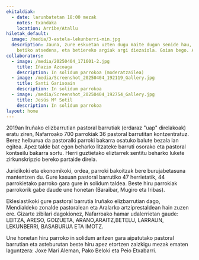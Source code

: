 ```yaml
---
ekitaldiak:
  - date: larunbatetan 18:00 mezak
    notes: txandaka
    location: Arribe/Atallu
hiletak_default:
  image: /media/3-estela-lekunberri-min.jpg
  description: Jauna, zure eskuetan uzten dugu maite dugun senide hau, emaiozu
    betiko atsedena, eta betiereko argiak argi diezaiola. Goian bego. Amen
collaborators:
  - image: /media/20250404_171601-2.jpg
    title: Iñazio Azcoaga
    description: In solidum parrokoa (moderatzailea)
  - image: /media/Screenshot_20250404_192119_Gallery.jpg
    title: Santi Garisoain
    description: In solidum parrokoa
  - image: /media/Screenshot_20250404_192754_Gallery.jpg
    title: Jesús Mª Sotil
    description: In solidum parrokoa
layout: home
---
```

2019an Iruñako elizbarrutian pastoral barrutiak (erdaraz "uap" direlakoak) eratu ziren, Nafarroako 700 parrokiak 36 pastoral barrutitan kontzentratuz. Berez helburua da pastoralki parroki bakarra osatuko balute bezala lan egitea. Apez talde bat egon beharko litzateke barruti osorako eta pastoral kontseilu bakarra sortu. Herri guztietako eliztarrek sentitu beharko lukete zirkunskripzio bereko partaide direla.

Juridikoki eta ekonomikoki, ordea, parroki bakoitzak bere burujabetasuna mantentzen du. Gure kasuan pastoral barrutiko 47 herrietatik, 44 parrokietako parroko gara gure in solidum taldea. Beste hiru parrokiak parrokorik gabe daude une honetan (Baraibar, Mugiro eta Iribas).

Eklesiastikoki gure pastoral barrutia Iruñako elizbarrutian dago, Mendialdeko zonalde pastoralean eta Aralarko artziprestaldean hain zuzen ere. Gizarte zibilari dagokionez, Nafarroako hamar udalerrietan gaude: LEITZA, ARESO, GOIZUETA, ARANO,ARAITZ,BETELU, LARRAUN, LEKUNBERRI, BASABURUA ETA IMOTZ.

Une honetan hiru parroko in solidum aritzen gara aipatutako pastoral barrutian eta asteburutan beste hiru apez etortzen zaizkigu mezak ematen laguntzera: Joxe Mari Aleman, Pako Beloki eta Peio Etxabarri.